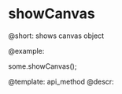 showCanvas
=============


@short: shows canvas object
	

@example:

some.showCanvas();


@template:	api_method
@descr:


